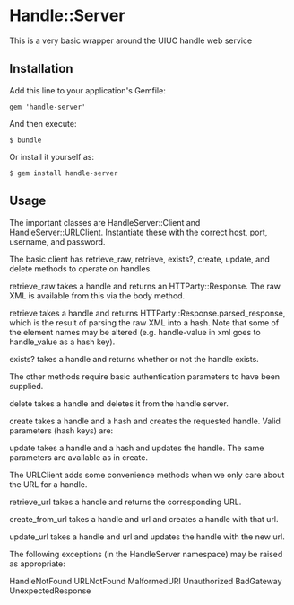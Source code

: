 # Handle::Server

This is a very basic wrapper around the UIUC handle web service

## Installation

Add this line to your application's Gemfile:

    gem 'handle-server'

And then execute:

    $ bundle

Or install it yourself as:

    $ gem install handle-server

## Usage

The important classes are HandleServer::Client and HandleServer::URLClient.
Instantiate these with the correct host, port, username, and password.

The basic client has retrieve_raw, retrieve, exists?, create, update, and delete methods to operate on handles.

retrieve_raw takes a handle and returns an HTTParty::Response. The raw XML is available from this via the body method.

retrieve takes a handle and returns HTTParty::Response.parsed_response, which is the result of parsing the raw XML
into a hash. Note that some of the element names may be altered (e.g. handle-value in xml goes to handle_value as
a hash key).

exists? takes a handle and returns whether or not the handle exists.

The other methods require basic authentication parameters to have been supplied.

delete takes a handle and deletes it from the handle server.

create takes a handle and a hash and creates the requested handle. Valid parameters (hash keys) are:

update takes a handle and a hash and updates the handle. The same parameters are available as in create.

The URLClient adds some convenience methods when we only care about the URL for a handle.

retrieve_url takes a handle and returns the corresponding URL.

create_from_url takes a handle and url and creates a handle with that url.

update_url takes a handle and url and updates the handle with the new url.

The following exceptions (in the HandleServer namespace) may be raised as appropriate:

HandleNotFound
URLNotFound
MalformedURI
Unauthorized
BadGateway
UnexpectedResponse